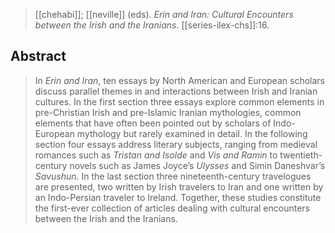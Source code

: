 > [[chehabi]]; [[neville]] (eds). *Erin and Iran: Cultural Encounters between the Irish and the Iranians*. [[series-ilex-chs]]:16.

## Abstract
> In _Erin and Iran_, ten essays by North American and European scholars discuss parallel themes in and interactions between Irish and Iranian cultures. In the first section three essays explore common elements in pre-Christian Irish and pre-Islamic Iranian mythologies, common elements that have often been pointed out by scholars of Indo-European mythology but rarely examined in detail. In the following section four essays address literary subjects, ranging from medieval romances such as _Tristan and Isolde_ and _Vis and Ramin_ to twentieth-century novels such as James Joyce’s _Ulysses_ and Simin Daneshvar’s _Savushun_. In the last section three nineteenth-century travelogues are presented, two written by Irish travelers to Iran and one written by an Indo-Persian traveler to Ireland. Together, these studies constitute the first-ever collection of articles dealing with cultural encounters between the Irish and the Iranians.